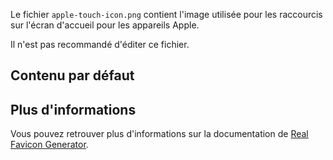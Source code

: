 Le fichier `apple-touch-icon.png` contient l'image utilisée pour les raccourcis sur l'écran d'accueil pour les appareils Apple.

<doc-alert type="warning">
Il n'est pas recommandé d'éditer ce fichier.
</doc-alert>

## Contenu par défaut

<doc-image src="apple-touch-icon.png" alt="Le logo de l'Assurance Maladie"></doc-image>

## Plus d'informations

Vous pouvez retrouver plus d'informations sur la documentation de [Real Favicon Generator](https://realfavicongenerator.net/faq).
